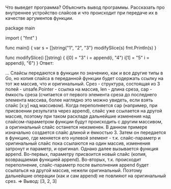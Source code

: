 Что выведет программа? Объяснить вывод программы. Рассказать про внутреннее устройство слайсов и что происходит при передачe их в качестве аргументов функции.

package main

import (
  "fmt"
)

func main() {
  var s = []string{"1", "2", "3"}
  modifySlice(s)
  fmt.Println(s)
}

func modifySlice(i []string) {
  i[0] = "3"
  i = append(i, "4")
  i[1] = "5"
  i = append(i, "6")
}
Ответ:

...
Слайсы передаются в функции по значению, как и все другие типы в Go, но копия слайса в переданной функции будет содержать ссылку на тот же массив, что и оригинальный. Срез - структура, состоящая из 3 полей - unsafe.Pointer - ссылка на массив, len - длина среза, cap - ёмкость среза (считается от первого элемента среза до последнего элемента массива, более наглядно это можно увидеть, если взять слайс [x:y] над массивом). Когда переполняется cap (например, при присвоении результата через append), слайс уже ссылается на другой массив, поэтому при таком раскладе дальнейшие изменения над слайсом-параметром функции будут происходить с другим массивом, а оригинальный слайс останется неизменен. В данном примере изначально создается слайс длиной и ёмкостью 3. Затем он передается в функцию, где меняется его нулевой элемент - т.к. слайс-параметр и оригинальный слайс пока ссылаются на один массив, изменения затронут и параметр, и оригинал. Однако далее вызывается функция append. Во-первых, параметру присвоится новый слайс (копия, возвращаемая функцией append). Во-вторых, т.к. происходит переполнение, слайс-параметр после выполнения append будет ссылаться на другой массив, нежели оригинальный. Поэтому дальнейшие операции (как и сам append) не повлияют на оригинальный срез.
=> Вывод: [3, 2, 3]